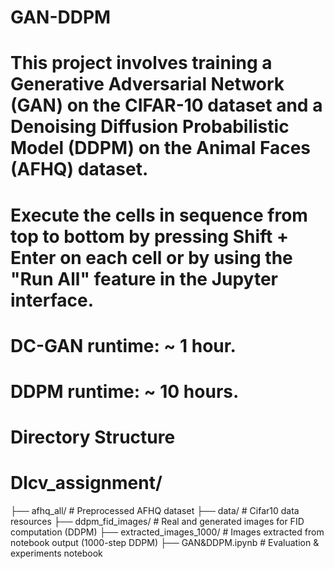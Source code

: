 # GAN-DDPM
# This project involves training a Generative Adversarial Network (GAN) on the CIFAR-10 dataset and a Denoising Diffusion Probabilistic Model (DDPM) on the Animal Faces (AFHQ) dataset.

# Execute the cells in sequence from top to bottom by pressing Shift + Enter on each cell or by using the "Run All" feature in the Jupyter interface.
# DC-GAN runtime: ~ 1 hour.
# DDPM runtime: ~ 10 hours.

# Directory Structure
# Dlcv_assignment/
├── afhq_all/               # Preprocessed AFHQ dataset
├── data/                   # Cifar10 data resources
├── ddpm_fid_images/        # Real and generated images for FID computation (DDPM)
├── extracted_images_1000/  # Images extracted from notebook output (1000-step DDPM)
├── GAN&DDPM.ipynb  # Evaluation & experiments notebook
